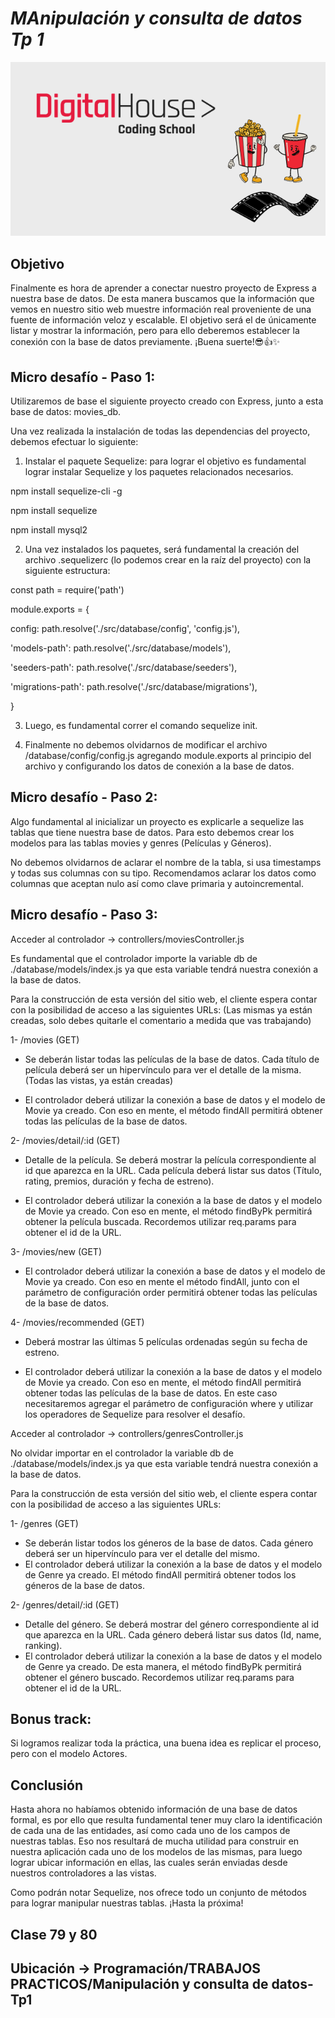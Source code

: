 # *MAnipulación y consulta de datos Tp 1*

![portada](/public/img/cover.png)

## Objetivo
Finalmente es hora de aprender a conectar nuestro proyecto de Express a nuestra base
de datos. De esta manera buscamos que la información que vemos en nuestro sitio
web muestre información real proveniente de una fuente de información veloz y
escalable. El objetivo será el de únicamente listar y mostrar la información, pero para
ello deberemos establecer la conexión con la base de datos previamente.
¡Buena suerte!😎👍✨

## Micro desafío - Paso 1:
Utilizaremos de base el siguiente proyecto creado con Express, junto a esta
base de datos: movies_db.

Una vez realizada la instalación de todas las dependencias del proyecto, debemos
efectuar lo siguiente:

1. Instalar el paquete Sequelize: para lograr el objetivo es fundamental lograr
instalar Sequelize y los paquetes relacionados necesarios.

npm install sequelize-cli -g

npm install sequelize

npm install mysql2

2. Una vez instalados los paquetes, será fundamental la creación del archivo
.sequelizerc (lo podemos crear en la raíz del proyecto) con la siguiente
estructura:

const path = require('path')

module.exports = {

config: path.resolve('./src/database/config', 'config.js'),

'models-path': path.resolve('./src/database/models'),

'seeders-path': path.resolve('./src/database/seeders'),

'migrations-path': path.resolve('./src/database/migrations'),

}

3. Luego, es fundamental correr el comando sequelize init.

4. Finalmente no debemos olvidarnos de modificar el archivo
/database/config/config.js agregando module.exports al principio del archivo y
configurando los datos de conexión a la base de datos.

## Micro desafío - Paso 2:
Algo fundamental al inicializar un proyecto es explicarle a sequelize las tablas que
tiene nuestra base de datos. Para esto debemos crear los modelos para las tablas
movies y genres (Películas y Géneros).

No debemos olvidarnos de aclarar el nombre de la tabla, si usa timestamps y todas
sus columnas con su tipo. Recomendamos aclarar los datos como columnas que
aceptan nulo así como clave primaria y autoincremental.

## Micro desafío - Paso 3:
Acceder al controlador → controllers/moviesController.js

Es fundamental que el controlador importe la variable db de
./database/models/index.js ya que esta variable tendrá nuestra conexión a la
base de datos.

Para la construcción de esta versión del sitio web, el cliente espera contar con la
posibilidad de acceso a las siguientes URLs: (Las mismas ya están creadas, solo
debes quitarle el comentario a medida que vas trabajando)

1- /movies (GET)
- Se deberán listar todas las películas de la base de datos. Cada título de
película deberá ser un hipervínculo para ver el detalle de la misma.
(Todas las vistas, ya están creadas)

- El controlador deberá utilizar la conexión a base de datos y el modelo
de Movie ya creado. Con eso en mente, el método findAll permitirá
obtener todas las películas de la base de datos.

2- /movies/detail/:id (GET)
- Detalle de la película. Se deberá mostrar la película correspondiente al
id que aparezca en la URL. Cada película deberá listar sus datos (Título,
rating, premios, duración y fecha de estreno).

- El controlador deberá utilizar la conexión a la base de datos y el
modelo de Movie ya creado. Con eso en mente, el método findByPk
permitirá obtener la película buscada. Recordemos utilizar
req.params para obtener el id de la URL.

3- /movies/new (GET)
- El controlador deberá utilizar la conexión a base de datos y el modelo
de Movie ya creado. Con eso en mente el método findAll, junto con el
parámetro de configuración order permitirá obtener todas las
películas de la base de datos.

4- /movies/recommended (GET)
- Deberá mostrar las últimas 5 películas ordenadas según su fecha de
estreno.

- El controlador deberá utilizar la conexión a la base de datos y el
modelo de Movie ya creado. Con eso en mente, el método findAll
permitirá obtener todas las películas de la base de datos. En este caso
necesitaremos agregar el parámetro de configuración where y utilizar
los operadores de Sequelize para resolver el desafío.

Acceder al controlador → controllers/genresController.js

No olvidar importar en el controlador la variable db de
./database/models/index.js ya que esta variable tendrá nuestra conexión a la
base de datos.

Para la construcción de esta versión del sitio web, el cliente espera contar con la
posibilidad de acceso a las siguientes URLs:

1- /genres (GET)
- Se deberán listar todos los géneros de la base de datos. Cada género
deberá ser un hipervínculo para ver el detalle del mismo.
- El controlador deberá utilizar la conexión a la base de datos y el
modelo de Genre ya creado. El método findAll permitirá obtener
todos los géneros de la base de datos.

2- /genres/detail/:id (GET)
- Detalle del género. Se deberá mostrar del género correspondiente al
id que aparezca en la URL. Cada género deberá listar sus datos (Id,
name, ranking).
- El controlador deberá utilizar la conexión a la base de datos y el
modelo de Genre ya creado. De esta manera, el método findByPk
permitirá obtener el género buscado. Recordemos utilizar req.params
para obtener el id de la URL.

## Bonus track:
Si logramos realizar toda la práctica, una buena idea es replicar el proceso, pero
con el modelo Actores.

## Conclusión
Hasta ahora no habíamos obtenido información de una base de datos formal, es por ello
que resulta fundamental tener muy claro la identificación de cada una de las entidades, así
como cada uno de los campos de nuestras tablas. Eso nos resultará de mucha utilidad para
construir en nuestra aplicación cada uno de los modelos de las mismas, para luego lograr
ubicar información en ellas, las cuales serán enviadas desde nuestros controladores a las
vistas.

Como podrán notar Sequelize, nos ofrece todo un conjunto de métodos para lograr
manipular nuestras tablas.
¡Hasta la próxima!


## Clase 79 y 80

## Ubicación -> Programación/TRABAJOS PRACTICOS/Manipulación y consulta de datos-Tp1